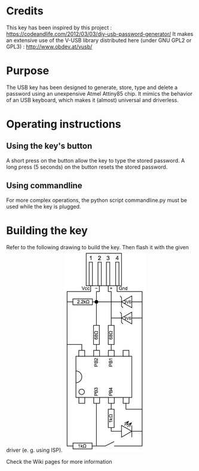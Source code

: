 # Credits
This key has been inspired by this project : https://codeandlife.com/2012/03/03/diy-usb-password-generator/
It makes an extensive use of the V-USB library distributed here (under GNU GPL2 or GPL3) : http://www.obdev.at/vusb/ 

# Purpose
The USB key has been designed to generate, store, type and delete a password using an unexpensive Atmel Attiny85 chip. It mimics the behavior of an USB keyboard, which makes it (almost) universal and driverless.

# Operating instructions
## Using the key's button
A short press on the button allow the key to type the stored password.
A long press (5 seconds) on the button resets the stored password.
## Using commandline
For more complex operations, the python script commandline.py must be used while the key is plugged.

# Building the key
Refer to the following drawing to build the key. Then flash it with the given driver (e. g. using ISP).
![Diagram](https://github.com/clsergent/USBKeychain/blob/master/Images/Diagram.jpg)


Check the Wiki pages for more information
